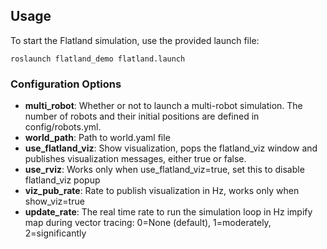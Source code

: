 
## Usage

To start the Flatland simulation, use the provided launch file:
```
roslaunch flatland_demo flatland.launch
```

### Configuration Options

* **multi_robot**: Whether or not to launch a multi-robot simulation.
        The number of robots and their initial positions are defined in config/robots.yml.
* **world_path**: Path to world.yaml file
* **use_flatland_viz**: Show visualization, pops the flatland_viz window and publishes 
    visualization messages, either true or false.
* **use_rviz**: Works only when use_flatland_viz=true, set this to disable flatland_viz popup
* **viz_pub_rate**: Rate to publish visualization in Hz, works only when show_viz=true
* **update_rate**:  The real time rate to run the simulation loop in Hz
impify map during vector tracing: 0=None (default), 1=moderately, 2=significantly
